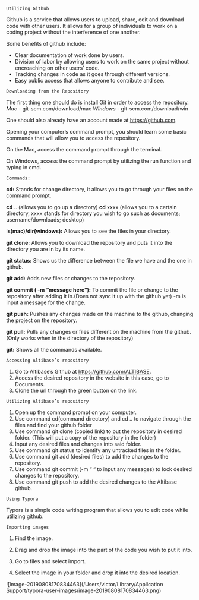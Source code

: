```
Utilizing Github
```


Github is a service that allows users to upload, share, edit and download code with other users. It allows for a group of individuals to work on a coding project without the interference of one another. 

Some benefits of github include:

- Clear documentation of work done by users.
- Division of labor by allowing users to work on the same project without encroaching on other users’ code.
- Tracking changes in code as it goes through different versions.
- Easy public access that allows anyone to contribute and see.

```
Downloading from the Repository 
```

The first thing one should do is install Git in order to access the repository.
	*Mac* - git-scm.com/download/mac
	*Windows* - git-scm.com/download/win

One should also already have an account made at https://github.com. 

Opening your computer’s command prompt, you should learn some basic commands that will allow you to access the repository.

On the Mac, access the command prompt through the terminal.

On Windows, access the command prompt by utilizing the run function and typing in cmd.

```
Commands:
```

**cd:** Stands for change directory, it allows you to go through your files on the command prompt.

**cd** .. (allows you to go up a directory)
**cd** xxxx (allows you to a certain directory, xxxx stands for directory you wish to go such as documents; username/downloads; desktop)

l**s(mac)/dir(windows):** Allows you to see the files in your directory.

**git clone:** Allows you to download the repository and puts it into the directory you are in by its name.

**git status:** Shows us the difference between the file we have and the one in github.

**git add:** Adds new files or changes to the repository.

**git commit ( -m “message here”):** To commit the file or change to the repository after adding it in.(Does not sync it up with the github yet) -m is input a message for the change.

**git push:** Pushes any changes made on the machine to the github, changing the project on the repository. 

**git pull:** Pulls any changes or files different on the machine from the github.(Only works when in the directory of the repository)

**git:** Shows all the commands available.

	Accessing Altibase’s repository
1. Go to Altibase’s Github at https://github.com/ALTIBASE.
2. Access the desired repository in the website in this case, go to Documents.
3. Clone the url through the green button on the link.

```
Utilizing Altibase’s repository
```

1. Open up the command prompt on your computer.
2. Use command cd(command directory) and cd .. to navigate through the files and find your github folder 
3. Use command git clone (copied link) to put the repository in desired folder.
   (This will put a copy of the repository in the folder)
4. Input any desired files and changes into said folder. 
5. Use command git status to identify any untracked files in the folder.
6. Use command git add (desired files) to add the changes to the repository.
7. Use command git commit (-m “ “ to input any messages) to lock desired changes to the repository.
8. Use command git push to add the desired changes to the Altibase github.

```
Using Typora
```

Typora is a simple code writing program that allows you to edit code while utilizing github.

```
Importing images
```

1. Find the image.

2. Drag and drop the image into the part of the code you wish to put it into.

   

1. Go to files and select import.

2. Select the image in your folder and drop it into the desired location.

   

![image-20190808170834463](/Users/victor/Library/Application Support/typora-user-images/image-20190808170834463.png)